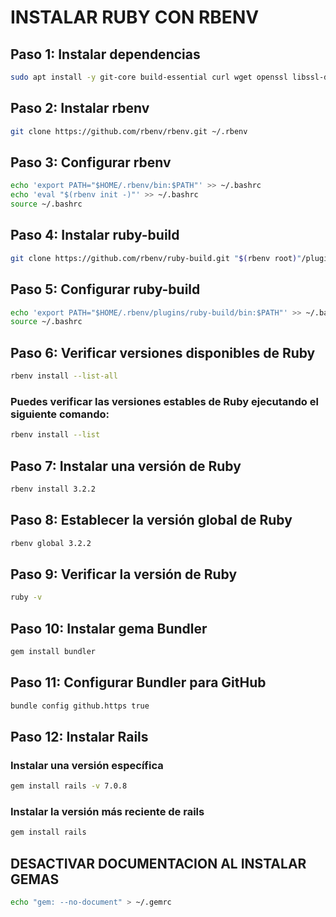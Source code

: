 # INSTALAR RUBY CON RBENV

## Paso 1: Instalar dependencias

```bash
sudo apt install -y git-core build-essential curl wget openssl libssl-dev libreadline-dev dirmngr zlib1g-dev libmagickwand-dev imagemagick-6.q16 libffi-dev libpq-dev cmake libwebp-dev libyaml-dev libsqlite3-dev sqlite3 libxml2-dev libxslt1-dev software-properties-common libcurl4-openssl-dev
```

## Paso 2: Instalar rbenv

```bash
git clone https://github.com/rbenv/rbenv.git ~/.rbenv
```

## Paso 3: Configurar rbenv

```bash
echo 'export PATH="$HOME/.rbenv/bin:$PATH"' >> ~/.bashrc
echo 'eval "$(rbenv init -)"' >> ~/.bashrc
source ~/.bashrc
```

## Paso 4: Instalar ruby-build

```bash
git clone https://github.com/rbenv/ruby-build.git "$(rbenv root)"/plugins/ruby-build
```

## Paso 5: Configurar ruby-build

```bash
echo 'export PATH="$HOME/.rbenv/plugins/ruby-build/bin:$PATH"' >> ~/.bashrc
source ~/.bashrc
```

## Paso 6: Verificar versiones disponibles de Ruby

```bash
rbenv install --list-all
```

### Puedes verificar las versiones estables de Ruby ejecutando el siguiente comando:

```bash
rbenv install --list
```

## Paso 7: Instalar una versión de Ruby

```bash
rbenv install 3.2.2
```

## Paso 8: Establecer la versión global de Ruby

```bash
rbenv global 3.2.2
```

## Paso 9: Verificar la versión de Ruby

```bash
ruby -v
```

## Paso 10: Instalar gema Bundler

```bash
gem install bundler
```

## Paso 11: Configurar Bundler para GitHub

```bash
bundle config github.https true
```

## Paso 12: Instalar Rails

### Instalar una versión específica

```bash
gem install rails -v 7.0.8
```

### Instalar la versión más reciente de rails

```bash
gem install rails
```

## DESACTIVAR DOCUMENTACION AL INSTALAR GEMAS

```bash
echo "gem: --no-document" > ~/.gemrc
```
